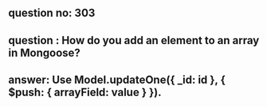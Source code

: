 
      
## question no: 303

## question : How do you add an element to an array in Mongoose?

## answer: Use Model.updateOne({ _id: id }, { $push: { arrayField: value } }).
      